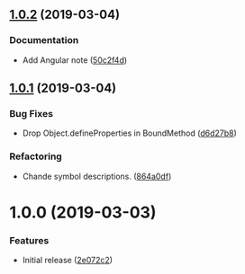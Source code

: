 ## [1.0.2](https://github.com/Alorel/bound-decorator/compare/1.0.1...1.0.2) (2019-03-04)


### Documentation

* Add Angular note ([50c2f4d](https://github.com/Alorel/bound-decorator/commit/50c2f4d))

## [1.0.1](https://github.com/Alorel/bound-decorator/compare/1.0.0...1.0.1) (2019-03-04)


### Bug Fixes

* Drop Object.defineProperties in BoundMethod ([d6d27b8](https://github.com/Alorel/bound-decorator/commit/d6d27b8))


### Refactoring

* Chande symbol descriptions. ([864a0df](https://github.com/Alorel/bound-decorator/commit/864a0df))

# 1.0.0 (2019-03-03)


### Features

* Initial release ([2e072c2](https://github.com/Alorel/bound-decorator/commit/2e072c2))
